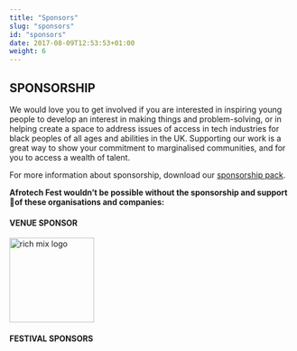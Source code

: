 ```yaml
---
title: "Sponsors"
slug: "sponsors"
id: "sponsors"
date: 2017-08-09T12:53:53+01:00
weight: 6
---
```



<!-- <div class="svgcontent">

<div class="comet">
<img src="img/comet.svg" width="70%">
</div>

</div> -->

<div class="row">
<div class="col-xs-12 col-md-9 mt-10">
<h2> SPONSORSHIP</h2>

<p>We would love you to get involved if you are interested in inspiring young people to develop an interest in making things and problem-solving, or in helping create a space to address issues of access in tech industries for black peoples of all ages and abilities in the UK. Supporting our work is a great way to show your commitment to marginalised communities, and for you to access a wealth of talent.</p>

<p>For more information about sponsorship, download our <a href="https://drive.google.com/file/d/0B3whBCs7yUf1Z2xxOFR2UGROYVU/view?usp=sharing">sponsorship pack</a>.</p>

<b><p class="mt-20">Afrotech Fest wouldn’t be possible without the sponsorship and support of these organisations and companies:</p></b>
</div>
</div>

<h4 class="sponsors-title"> VENUE SPONSOR</h4>
<a href="https://www.richmix.org.uk/" class="sponsors-item--venue">
<img src="../img/richmix-logo.png" width="150px" alt ="rich mix logo"class="richmix-logo"></a>
<h4 class="sponsors-title"> FESTIVAL SPONSORS</h4>

